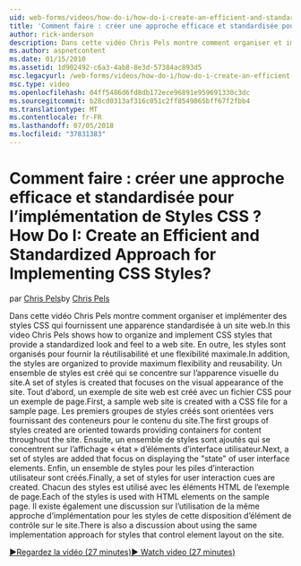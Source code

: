 ```yaml
---
uid: web-forms/videos/how-do-i/how-do-i-create-an-efficient-and-standardized-approach-for-implementing-css-styles
title: 'Comment faire : créer une approche efficace et standardisée pour l’implémentation de Styles CSS ? | Microsoft Docs'
author: rick-anderson
description: Dans cette vidéo Chris Pels montre comment organiser et implémenter des styles CSS qui fournissent une apparence standardisée à un site web. En outre, les styles sont...
ms.author: aspnetcontent
ms.date: 01/15/2010
ms.assetid: 1d902492-c6a3-4ab8-8e3d-57384ac893d5
msc.legacyurl: /web-forms/videos/how-do-i/how-do-i-create-an-efficient-and-standardized-approach-for-implementing-css-styles
msc.type: video
ms.openlocfilehash: 04ff5486d6fd8db172ece96891e959691330c3dc
ms.sourcegitcommit: b28cd0313af316c051c2ff8549865bff67f2fbb4
ms.translationtype: MT
ms.contentlocale: fr-FR
ms.lasthandoff: 07/05/2018
ms.locfileid: "37831383"
---
```

<a name="how-do-i-create-an-efficient-and-standardized-approach-for-implementing-css-styles"></a><span data-ttu-id="692d3-105">Comment faire : créer une approche efficace et standardisée pour l’implémentation de Styles CSS ?</span><span class="sxs-lookup"><span data-stu-id="692d3-105">How Do I: Create an Efficient and Standardized Approach for Implementing CSS Styles?</span></span>
====================
<span data-ttu-id="692d3-106">par [Chris Pels](https://twitter.com/chrispels)</span><span class="sxs-lookup"><span data-stu-id="692d3-106">by [Chris Pels](https://twitter.com/chrispels)</span></span>

<span data-ttu-id="692d3-107">Dans cette vidéo Chris Pels montre comment organiser et implémenter des styles CSS qui fournissent une apparence standardisée à un site web.</span><span class="sxs-lookup"><span data-stu-id="692d3-107">In this video Chris Pels shows how to organize and implement CSS styles that provide a standardized look and feel to a web site.</span></span> <span data-ttu-id="692d3-108">En outre, les styles sont organisés pour fournir la réutilisabilité et une flexibilité maximale.</span><span class="sxs-lookup"><span data-stu-id="692d3-108">In addition, the styles are organized to provide maximum flexibility and reusability.</span></span> <span data-ttu-id="692d3-109">Un ensemble de styles est créé qui se concentre sur l’apparence visuelle du site.</span><span class="sxs-lookup"><span data-stu-id="692d3-109">A set of styles is created that focuses on the visual appearance of the site.</span></span> <span data-ttu-id="692d3-110">Tout d’abord, un exemple de site web est créé avec un fichier CSS pour un exemple de page.</span><span class="sxs-lookup"><span data-stu-id="692d3-110">First, a sample web site is created with a CSS file for a sample page.</span></span> <span data-ttu-id="692d3-111">Les premiers groupes de styles créés sont orientées vers fournissant des conteneurs pour le contenu du site.</span><span class="sxs-lookup"><span data-stu-id="692d3-111">The first groups of styles created are oriented towards providing containers for content throughout the site.</span></span> <span data-ttu-id="692d3-112">Ensuite, un ensemble de styles sont ajoutés qui se concentrent sur l’affichage « état » d’éléments d’interface utilisateur.</span><span class="sxs-lookup"><span data-stu-id="692d3-112">Next, a set of styles are added that focus on displaying the "state" of user interface elements.</span></span> <span data-ttu-id="692d3-113">Enfin, un ensemble de styles pour les piles d’interaction utilisateur sont créés.</span><span class="sxs-lookup"><span data-stu-id="692d3-113">Finally, a set of styles for user interaction cues are created.</span></span> <span data-ttu-id="692d3-114">Chacun des styles est utilisé avec les éléments HTML de l’exemple de page.</span><span class="sxs-lookup"><span data-stu-id="692d3-114">Each of the styles is used with HTML elements on the sample page.</span></span> <span data-ttu-id="692d3-115">Il existe également une discussion sur l’utilisation de la même approche d’implémentation pour les styles de cette disposition d’élément de contrôle sur le site.</span><span class="sxs-lookup"><span data-stu-id="692d3-115">There is also a discussion about using the same implementation approach for styles that control element layout on the site.</span></span>

[<span data-ttu-id="692d3-116">&#9654;Regardez la vidéo (27 minutes)</span><span class="sxs-lookup"><span data-stu-id="692d3-116">&#9654; Watch video (27 minutes)</span></span>](https://channel9.msdn.com/Blogs/ASP-NET-Site-Videos/how-do-i-create-an-efficient-and-standardized-approach-for-implementing-css-styles)
